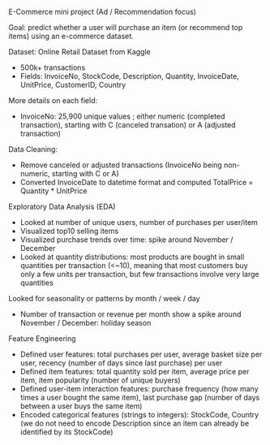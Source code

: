 E-Commerce mini project (Ad / Recommendation focus)

Goal: predict whether a user will purchase an item (or recommend top items) using an e-commerce dataset.

Dataset: Online Retail Dataset from Kaggle
- 500k+ transactions
- Fields: InvoiceNo, StockCode, Description, Quantity, InvoiceDate, UnitPrice, CustomerID, Country

More details on each field:
- InvoiceNo: 25,900 unique values ; either numeric (completed transaction), starting with C (canceled transation) or A (adjusted transaction)

Data Cleaning:
- Remove canceled or adjusted transactions (InvoiceNo being non-numeric, starting with C or A)
- Converted InvoiceDate to datetime format and computed TotalPrice = Quantity * UnitPrice

Exploratory Data Analysis (EDA)
- Looked at number of unique users, number of purchases per user/item
- Visualized top10 selling items
- Visualized purchase trends over time: spike around November / December
- Looked at quantity distributions: most products are bought in small quantities per transaction (<~10), meaning that most customers buy only a few units per transaction, but few transactions involve very large quantities

Looked for seasonality or patterns by month / week / day
- Number of transaction or revenue per month show a spike around November / December: holiday season

Feature Engineering
- Defined user features: total purchases per user, average basket size per user, recency (number of days since last purchase) per user
- Defined item features: total quantity sold per item, average price per item, item popularity (number of unique buyers)
- Defined user-item interaction features: purchase frequency (how many times a user bought the same item), last purchase gap (number of days between a user buys the same item)
- Encoded categorical features (strings to integers): StockCode, Country (we do not need to encode Description since an item can already be identified by its StockCode)

